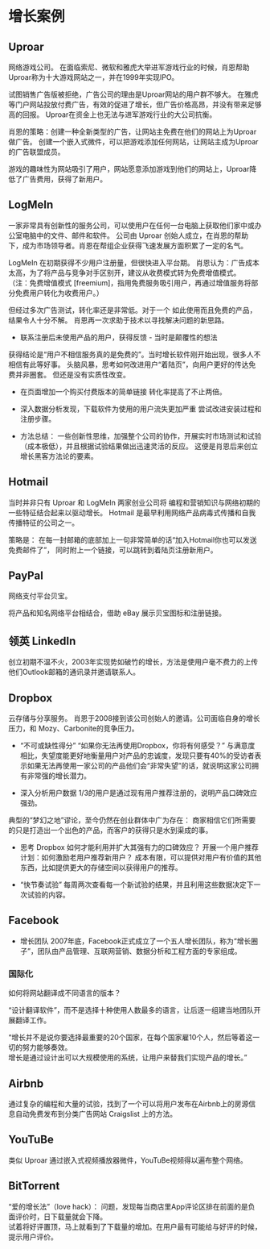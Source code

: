# 增长案例

## Uproar
网络游戏公司。
在面临索尼、微软和雅虎大举进军游戏行业的时候，肖恩帮助Uproar称为十大游戏网站之一，并在1999年实现IPO。

试图销售广告版被拒绝，广告公司的理由是Uproar网站的用户群不够大。
在雅虎等门户网站投放付费广告，有效的促进了增长，但广告价格高昂，并没有带来足够高的回报。
Uproar在资金上也无法与进军游戏行业的大公司抗衡。

肖恩的策略：创建一种全新类型的广告，让网站主免费在他们的网站上为Uproar做广告。
创建一个嵌入式微件，可以把游戏添加任何网站，让网站主成为Uproar的广告联盟成员。

游戏的趣味性为网站吸引了用户，网站愿意添加游戏到他们的网站上，Uproar降低了广告费用，获得了新用户。

## LogMeIn
一家非常具有创新性的服务公司，可以使用户在任何一台电脑上获取他们家中或办公室电脑中的文件、邮件和软件。
公司由 Uproar 创始人成立，在肖恩的帮助下，成为市场领导者。肖恩在帮组企业获得飞速发展方面积累了一定的名气。

LogMeIn 在初期获得不少用户注册量，但很快进入平台期。
肖恩认为：广告成本太高，为了将产品与竞争对手区别开，建议从收费模式转为免费增值模式。
（注：免费增值模式 [freemium]，指用免费服务吸引用户，再通过增值服务将部分免费用户转化为收费用户。）

但经过多次广告测试，转化率还是非常低。对于一个 如此使用而且免费的产品，结果令人十分不解。
肖恩再一次求助于技术以寻找解决问题的新思路。

* 联系注册后未使用产品的用户，获得反馈 - 当时是颠覆性的想法

获得结论是“用户不相信服务真的是免费的”。当时增长软件刚开始出现，很多人不相信有此等好事。
头脑风暴，思考如何改进用户“着陆页”，向用户更好的传达免费并非圈套。
但还是没有实质性改变。

* 在页面增加一个购买付费版本的简单链接
转化率提高了不止两倍。

* 深入数据分析发现，下载软件为使用的用户流失更加严重
尝试改进安装过程和注册步骤。

* 方法总结：
一些创新性思维，加强整个公司的协作，开展实时市场测试和试验（成本极低），并且根据试验结果做出迅速灵活的反应。
这便是肖恩后来创立增长黑客方法论的要素。

## Hotmail

当时并非只有 Uproar 和 LogMeIn 两家创业公司将 编程和营销知识与网络初期的一些特征结合起来以驱动增长。
Hotmail 是最早利用网络产品病毒式传播和自我传播特征的公司之一。

策略是：
在每一封邮箱的底部加上一句非常简单的话“加入Hotmail你也可以发送免费邮件了”，
同时附上一个链接，可以跳转到着陆页注册新用户。

## PayPal
网络支付平台贝宝。

将产品和知名网络平台相结合，借助 eBay 展示贝宝图标和注册链接。

## 领英 LinkedIn

创立初期不温不火，2003年实现势如破竹的增长，方法是使用户毫不费力的上传他们Outlook邮箱的通讯录并邀请联系人。

## Dropbox
云存储与分享服务。
肖恩于2008接到该公司创始人的邀请。公司面临自身的增长压力，和 Mozy、Carbonite的竞争压力。

* “不可或缺性得分”
“如果你无法再使用Dropbox，你将有何感受？”
与满意度相比，失望度能更好地衡量用户对产品的忠诚度，发现只要有40%的受访者表示如果无法再使用一家公司的产品他们会“非常失望”的话，就说明这家公司拥有非常强的增长潜力。

* 深入分析用户数据
1/3的用户是通过现有用户推荐注册的，说明产品口碑效应强劲。

典型的“梦幻之地”谬论，至今仍然在创业群体中广为存在：
商家相信它们所需要的只是打造出一个出色的产品，而客户的获得只是水到渠成的事。

* 思考 Dropbox 如何才能利用并扩大其强有力的口碑效应？
开展一个用户推荐计划：如何激励老用户推荐新用户？
成本有限，可以提供对用户有价值的其他东西，比如提供更大的存储空间以获得用户的推荐。

* “快节奏试验”
每周两次查看每一个新试验的结果，并且利用这些数据决定下一次试验的内容。

## Facebook

* 增长团队
2007年底，Facebook正式成立了一个五人增长团队，称为“增长圈子”，团队由产品管理、互联网营销、数据分析和工程方面的专家组成。

### 国际化 
如何将网站翻译成不同语言的版本？

“设计翻译软件”，而不是选择十种使用人数最多的语言，让后逐一组建当地团队开展翻译工作。

“增长并不是说你要选择最重要的20个国家，在每个国家雇10个人，然后等着这一切的努力能够奏效。  
增长是通过设计出可以大规模使用的系统，让用户来替我们实现产品的增长。”

## Airbnb

通过复杂的编程和大量的试验，找到了一个可以将用户发布在Airbnb上的房源信息自动免费发布到分类广告网站 Craigslist 上的方法。

## YouTuBe

类似 Uproar 通过嵌入式视频播放器微件，YouTuBe视频得以遍布整个网络。

## BitTorrent

“爱的增长法”（love hack）：
问题，发现每当商店里App评论区排在前面的是负面评价时，日下载量就会下降。  
试着将好评置顶，马上就看到了下载量的增加。在用户最有可能给与好评的时候，提示用户评价。
